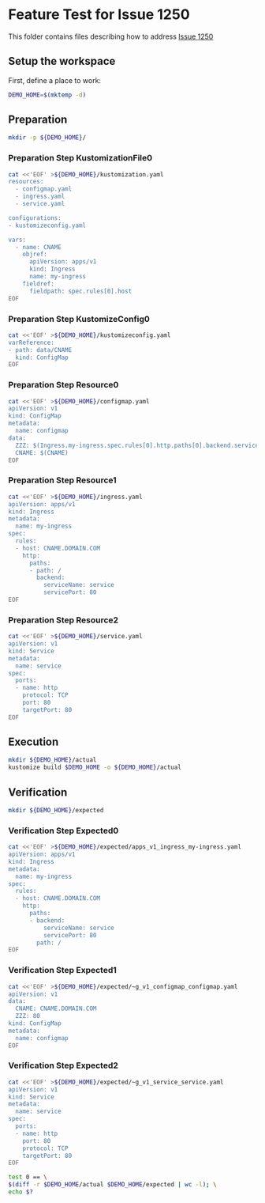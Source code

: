 # Feature Test for Issue 1250


This folder contains files describing how to address [Issue 1250](https://github.com/kubernetes-sigs/kustomize/issues/1250)

## Setup the workspace

First, define a place to work:

<!-- @makeWorkplace @test -->
```bash
DEMO_HOME=$(mktemp -d)
```

## Preparation

<!-- @makeDirectories @test -->
```bash
mkdir -p ${DEMO_HOME}/
```

### Preparation Step KustomizationFile0

<!-- @createKustomizationFile0 @test -->
```bash
cat <<'EOF' >${DEMO_HOME}/kustomization.yaml
resources:
  - configmap.yaml
  - ingress.yaml
  - service.yaml

configurations:
- kustomizeconfig.yaml

vars:
  - name: CNAME
    objref:
      apiVersion: apps/v1
      kind: Ingress
      name: my-ingress
    fieldref:
      fieldpath: spec.rules[0].host
EOF
```


### Preparation Step KustomizeConfig0

<!-- @createKustomizeConfig0 @test -->
```bash
cat <<'EOF' >${DEMO_HOME}/kustomizeconfig.yaml
varReference:
- path: data/CNAME
  kind: ConfigMap
EOF
```


### Preparation Step Resource0

<!-- @createResource0 @test -->
```bash
cat <<'EOF' >${DEMO_HOME}/configmap.yaml
apiVersion: v1
kind: ConfigMap
metadata:
  name: configmap
data:
  ZZZ: $(Ingress.my-ingress.spec.rules[0].http.paths[0].backend.servicePort)
  CNAME: $(CNAME)
EOF
```


### Preparation Step Resource1

<!-- @createResource1 @test -->
```bash
cat <<'EOF' >${DEMO_HOME}/ingress.yaml
apiVersion: apps/v1
kind: Ingress
metadata:
  name: my-ingress
spec:
  rules:
  - host: CNAME.DOMAIN.COM
    http:
      paths:
      - path: /
        backend:
          serviceName: service
          servicePort: 80
EOF
```


### Preparation Step Resource2

<!-- @createResource2 @test -->
```bash
cat <<'EOF' >${DEMO_HOME}/service.yaml
apiVersion: v1
kind: Service
metadata:
  name: service
spec:
  ports:
  - name: http
    protocol: TCP
    port: 80
    targetPort: 80
EOF
```

## Execution

<!-- @build @test -->
```bash
mkdir ${DEMO_HOME}/actual
kustomize build $DEMO_HOME -o ${DEMO_HOME}/actual
```

## Verification

<!-- @createExpectedDir @test -->
```bash
mkdir ${DEMO_HOME}/expected
```


### Verification Step Expected0

<!-- @createExpected0 @test -->
```bash
cat <<'EOF' >${DEMO_HOME}/expected/apps_v1_ingress_my-ingress.yaml
apiVersion: apps/v1
kind: Ingress
metadata:
  name: my-ingress
spec:
  rules:
  - host: CNAME.DOMAIN.COM
    http:
      paths:
      - backend:
          serviceName: service
          servicePort: 80
        path: /
EOF
```


### Verification Step Expected1

<!-- @createExpected1 @test -->
```bash
cat <<'EOF' >${DEMO_HOME}/expected/~g_v1_configmap_configmap.yaml
apiVersion: v1
data:
  CNAME: CNAME.DOMAIN.COM
  ZZZ: 80
kind: ConfigMap
metadata:
  name: configmap
EOF
```


### Verification Step Expected2

<!-- @createExpected2 @test -->
```bash
cat <<'EOF' >${DEMO_HOME}/expected/~g_v1_service_service.yaml
apiVersion: v1
kind: Service
metadata:
  name: service
spec:
  ports:
  - name: http
    port: 80
    protocol: TCP
    targetPort: 80
EOF
```


<!-- @compareActualToExpected @test -->
```bash
test 0 == \
$(diff -r $DEMO_HOME/actual $DEMO_HOME/expected | wc -l); \
echo $?
```

